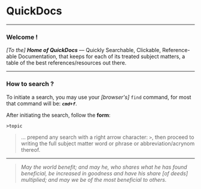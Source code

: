 

QuickDocs
===

----------------------------------------------------------------------------------
### Welcome !

*[To the]* ***Home of QuickDocs*** –– Quickly Searchable, Clickable,
Reference-able Documentation, that keeps for each of its treated subject
matters, a table of the best references/resources out there.

----------------------------------------------------------------------------------
### How to search ?

To initiate a search, you may use your *[browser's]* `find`
command, for most that command will be: ***`cmd+f`***.


After initiating the search, follow the **form**:

```
>topic
```

> ... prepend any search with a right arrow character: `>`,
> then proceed to writing the full subject matter word or
> phrase or abbreviation/acrynom thereof.

----------------------------------------------------------------------------------
> *May the world benefit; and may he, who shares what he
> has found beneficial, be increased in goodness and have
> his share *[of deeds]* multiplied; and may we be of the
> most beneficial to others.*
